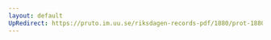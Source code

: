 ```yaml
---
layout: default
UpRedirect: https://pruto.im.uu.se/riksdagen-records-pdf/1880/prot-1880--ak--049.pdf
---
```

